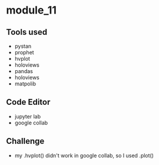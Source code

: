 # module_11

## Tools used
- pystan
- prophet
- hvplot
- holoviews
- pandas
- holoviews
- matpolib

## Code Editor
- jupyter lab
- google collab

## Challenge
- my .hvplot() didn't work in google collab, so I used .plot()